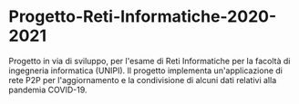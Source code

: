 # Progetto-Reti-Informatiche-2020-2021
Progetto in via di sviluppo, per l'esame di Reti Informatiche per la facoltà di ingegneria informatica (UNIPI). 
Il progetto implementa un'applicazione di rete P2P per l'aggiornamento e la condivisione di alcuni dati relativi alla pandemia COVID-19.
